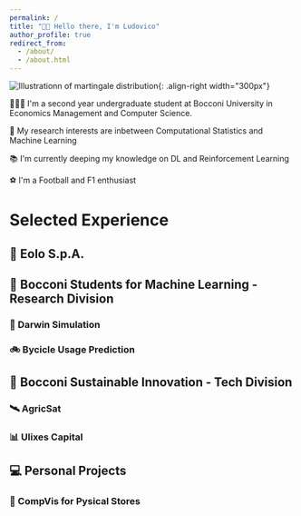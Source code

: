 ```yaml
---
permalink: /
title: "👋🏼 Hello there, I'm Ludovico"
author_profile: true
redirect_from: 
  - /about/
  - /about.html
---
```


![Illustrationn of martingale distribution](/images/martingales.png){: .align-right width="300px"}

🧑🏻‍💻 I'm a second year undergraduate student at Bocconi University in Economics Management and Computer Science.

🔬 My research interests are inbetween Computational Statistics and Machine Learning

📚 I'm currently deeping my knowledge on DL and Reinforcement Learning

⚽️ I'm a Football and F1 enthusiast

# Selected Experience

## 📡 Eolo S.p.A.

## 🤖 Bocconi Students for Machine Learning - Research Division
### 🦒 Darwin Simulation
### 🚲 Bycicle Usage Prediction

## 🌱 Bocconi Sustainable Innovation - Tech Division
### 🛰️ AgricSat
### 📊 Ulixes Capital

## 💻 Personal Projects
### 📼 CompVis for Pysical Stores
